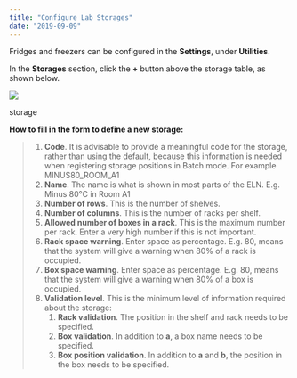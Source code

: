 ```yaml
---
title: "Configure Lab Storages"
date: "2019-09-09"
---
```


  
Fridges and freezers can be configured in the **Settings**, under **Utilities**.

  
In the **Storages** section, click the **+** button above the storage table, as shown below.

![](https://openbis.ch/wp-content/uploads/2018/08/settings-storage-configuration-1024x272.png)

storage

  
**How to fill in the form to define a new storage:**

> 1. **Code**. It is advisable to provide a meaningful code for the storage, rather than using the default, because this information is needed when registering storage positions in Batch mode. For example MINUS80\_ROOM\_A1
> 2. **Name**. The name is what is shown in most parts of the ELN. E.g. Minus 80°C in Room A1
> 3. **Number of rows**. This is the number of shelves.
> 4. **Number of columns**. This is the number of racks per shelf.
> 5. **Allowed number of boxes in a rack**. This is the maximum number per rack. Enter a very high number if this is not important.
> 6. **Rack space warning**. Enter space as percentage. E.g. 80, means that the system will give a warning when 80% of a rack is occupied.
> 7. **Box space warning**. Enter space as percentage. E.g. 80, means that the system will give a warning when 80% of a box is occupied.
> 8. **Validation level**. This is the minimum level of information required about the storage:
>     1. **Rack validation**. The position in the shelf and rack needs to be specified.
>     2. **Box validation**. In addition to **a**, a box name needs to be specified.
>     3. **Box position validation**. In addition to **a** and **b**, the position in the box needs to be specified.

